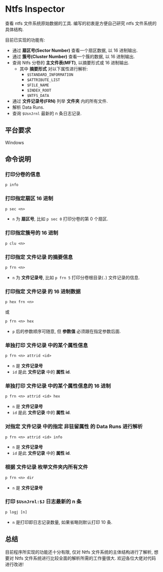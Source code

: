 # Ntfs Inspector

查看 ntfs 文件系统原始数据的工具. 编写的初衷是方便自己研究 ntfs 文件系统的具体结构.

目前已实现的功能有:

* 通过 **扇区号(Sector Number)** 查看一个扇区数据, 以 16 进制输出.
* 通过 **簇号(Cluster Number)** 查看一个簇的数据, 以 16 进制输出.
* 查询 Ntfs 分卷的 **主文件表(MFT)**, 以摘要形式或 16 进制输出.
  * 其中 **摘要形式** 对以下属性进行解析:
    * `$STANDARD_INFORMATION`
    * `$ATTRIBUTE_LIST`
    * `$FILE_NAME`
    * `$INDEX_ROOT`
    * `$NTFS_DATA`
* 通过 **文件记录号(FRN)** 列举 **文件夹** 内的所有文件.
* 解析 Data Runs.
* 查询 `$UsnJrnl` 最新的 n 条日志记录.

## 平台要求

Windows

## 命令说明

### 打印分卷的信息

```txt
p info
```

### 打印指定扇区 16 进制

```txt
p sec <n>
```

* `n` 为 **扇区号**, 比如 `p sec 0` 打印分卷的第 0 个扇区.

### 打印指定簇号的 16 进制

```txt
p clu <n>
```

### 打印指定 **文件记录** 的摘要信息

```txt
p frn <n>
```

* `n` 为 **文件记录号**, 比如 `p frn 5` 打印分卷根目录(`.`) 文件记录的信息.

### 打印指定 **文件记录** 的 16 进制数据

```txt
p hex frn <n>
```

或

```txt
p frn <n> hex
```

* `p` 后的参数顺序可随意, 但 **参数值** 必须跟在指定参数后面.

### 单独打印 **文件记录** 中的某个属性信息

```txt
p frn <n> attrid <id>
```

* `n` 是 **文件记录号**
* `id` 是此 **文件记录** 中的 **属性 id**.

### 单独打印 **文件记录** 中的某个属性信息的 16 进制

```txt
p frn <n> attrid <id> hex
```

* `n` 是 **文件记录号**
* `id` 是此 **文件记录** 中的 **属性 id**.

### 对指定 **文件记录** 中的指定 **非驻留属性** 的 Data Runs 进行解析

```txt
p frn <n> attrid <id> info
```

* `n` 是 **文件记录号**
* `id` 是此 **文件记录** 中的 **属性 id**.

### 根据 **文件记录** 枚举文件夹内所有文件

```txt
p frn <n> dir
```

* `n` 是 **文件记录号**

### 打印 `$UsnJrnl:$J` 日志最新的 n 条

```txt
p logj [n]
```

* `n` 是打印即日志记录数量, 如果省略则默认打印 10 条.

## 总结

目前程序所实现的功能还十分有限, 仅对 Ntfs 文件系统的主体结构进行了解析, 想要对 Ntfs 文件系统进行比较全面的解析所需的工作量很大. 欢迎各位大佬对代码进行改进!
